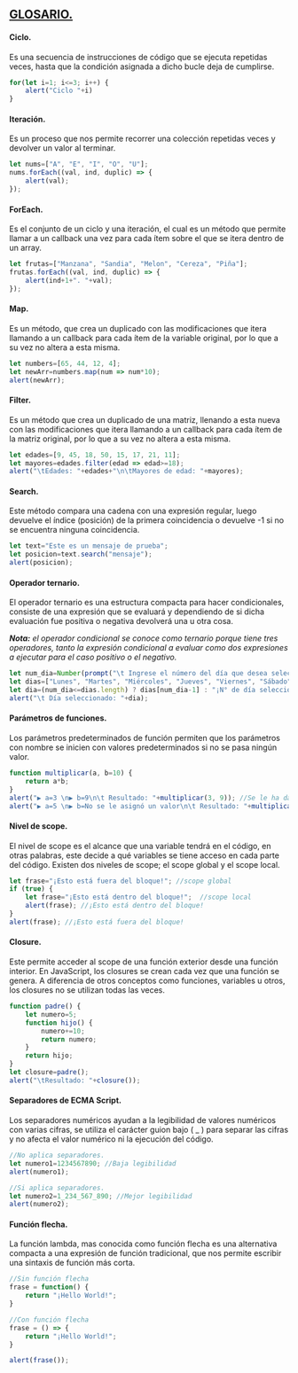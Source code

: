 ## **<u>GLOSARIO.</u>**

#### **Ciclo.**

Es una secuencia de instrucciones de código que se ejecuta repetidas veces, hasta que la condición asignada a dicho bucle deja de cumplirse.

```js
for(let i=1; i<=3; i++) {
    alert("Ciclo "+i)
}
```

#### **Iteración.**

Es un proceso que nos permite recorrer una colección repetidas veces y devolver un valor al terminar.

```js
let nums=["A", "E", "I", "O", "U"];
nums.forEach((val, ind, duplic) => {
    alert(val);
});
```

#### **ForEach.**

Es el conjunto de un ciclo y una iteración, el cual es un método que permite llamar a un callback una vez para cada ítem sobre el que se itera dentro de un array.

```js
let frutas=["Manzana", "Sandia", "Melon", "Cereza", "Piña"];
frutas.forEach((val, ind, duplic) => {
    alert(ind+1+". "+val);
});
```

#### **Map.**

Es un método, que crea un duplicado con las modificaciones que itera llamando a un callback para cada ítem de la variable original, por lo que a su vez no altera a esta misma.

```js
let numbers=[65, 44, 12, 4];
let newArr=numbers.map(num => num*10);
alert(newArr);
```

#### **Filter.**

Es un método que crea un duplicado de una matriz, llenando a esta nueva con las modificaciones que itera llamando a un callback para cada ítem de la matriz original, por lo que a su vez no altera a esta misma.

```js
let edades=[9, 45, 18, 50, 15, 17, 21, 11];
let mayores=edades.filter(edad => edad>=18);
alert("\tEdades: "+edades+"\n\tMayores de edad: "+mayores);
```

#### **Search.**

Este método compara una cadena con una expresión regular, luego devuelve el índice (posición) de la primera coincidencia o devuelve -1 si no se encuentra ninguna coincidencia.

```js
let text="Este es un mensaje de prueba";
let posicion=text.search("mensaje");
alert(posicion);
```

#### **Operador ternario.**

El operador ternario es una estructura compacta para hacer condicionales, consiste de una expresión que se evaluará y dependiendo de si dicha evaluación fue positiva o negativa devolverá una u otra cosa.

***Nota:** el operador condicional se conoce como ternario porque tiene tres operadores, tanto la expresión condicional a evaluar como dos expresiones a ejecutar para el caso positivo o el negativo.*

```js
let num_dia=Number(prompt("\t Ingrese el número del día que desea seleccionar: ", 5));
let dias=["Lunes", "Martes", "Miércoles", "Jueves", "Viernes", "Sábado", "Domingo"];
let dia=(num_dia<=dias.length) ? dias[num_dia-1] : "¡N° de día seleccionado no existe!";
alert("\t Día seleccionado: "+dia);
```

#### **Parámetros de funciones.**

Los parámetros predeterminados de función permiten que los parámetros con nombre se inicien con valores predeterminados si no se pasa ningún valor.

```js
function multiplicar(a, b=10) {
    return a*b;
}
alert("▶ a=3 \n▶ b=9\n\t Resultado: "+multiplicar(3, 9)); //Se le ha dado un valor a=2 y b=9
alert("▶ a=5 \n▶ b=No se le asignó un valor\n\t Resultado: "+multiplicar(5)); //Sólo se le dió valor a=5 y a la b no se le dió ningún valor, de manera que toma su valor predeterminado que es b=10
```

#### **Nivel de scope.**

El nivel de scope es el alcance que una variable tendrá en el código, en otras palabras, este decide a qué variables se tiene acceso en cada parte del código. Existen dos niveles de scope; el scope global y el scope local.

```js
let frase="¡Esto está fuera del bloque!"; //scope global
if (true) {
    let frase="¡Esto está dentro del bloque!";  //scope local
    alert(frase); //¡Esto está dentro del bloque!
}
alert(frase); //¡Esto está fuera del bloque!
```

#### **Closure.**

Este permite acceder al scope de una función exterior desde una función interior. En JavaScript, los closures se crean cada vez que una función se genera. A diferencia de otros conceptos como funciones, variables u otros, los closures no se utilizan todas las veces.

```js
function padre() {
    let numero=5;
    function hijo() {
        numero+=10;
        return numero;
    }
    return hijo;
}
let closure=padre();
alert("\tResultado: "+closure());
```

#### **Separadores de ECMA Script.**

Los separadores numéricos ayudan a la legibilidad de valores numéricos con varias cifras, se utiliza el carácter guion bajo ( _ ) para separar las cifras y no afecta el valor numérico ni la ejecución del código.

```js
//No aplica separadores.
let numero1=1234567890; //Baja legibilidad
alert(numero1);

//Si aplica separadores.
let numero2=1_234_567_890; //Mejor legibilidad
alert(numero2);
```

#### **Función flecha.**

La función lambda, mas conocida como función flecha es una alternativa compacta a una expresión de función tradicional, que nos permite escribir una sintaxis de función más corta.

```js
//Sin función flecha
frase = function() {
    return "¡Hello World!";
}

//Con función flecha
frase = () => {
    return "¡Hello World!";
}

alert(frase());
```

